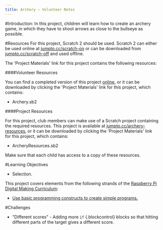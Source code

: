 ```yaml
---
title: Archery — Volunteer Notes
---
```


#Introduction:
In this project, children will learn how to create an archery game, in which they have to shoot arrows as close to the bullseye as possible.

#Resources
For this project, Scratch 2 should be used. Scratch 2 can either be used online at [jumpto.cc/scratch-on](http://jumpto.cc/scratch-on) or can be downloaded from [jumpto.cc/scratch-off](http://jumpto.cc/scratch-off) and used offline.

The 'Project Materials' link for this project contains the following resources:

####Volunteer Resources

You can find a completed version of this project <a href="http://scratch.mit.edu/projects/114760038/#editor">online</a>, or it can be downloaded by clicking the 'Project Materials' link for this project, which contains:

+ Archery.sb2

####Project Resources

For this project, club members can make use of a Scratch project containing the required resources. This project is available at [jumpto.cc/archery-resources](http://jumpto.cc/archery-resources), or it can be downloaded by clicking the 'Project Materials' link for this project, which contains:

+ ArcheryResources.sb2

Make sure that each child has access to a copy of these resources.

#Learning Objectives
+ Selection.

This project covers elements from the following strands of the [Raspberry Pi Digital Making Curriculum](http://rpf.io/curriculum):

+ [Use basic programming constructs to create simple programs.](https://www.raspberrypi.org/curriculum/programming/creator)

#Challenges
+ "Different scores" - Adding more `if` {.blockcontrol} blocks so that hitting different parts of the target gives a different score. 
